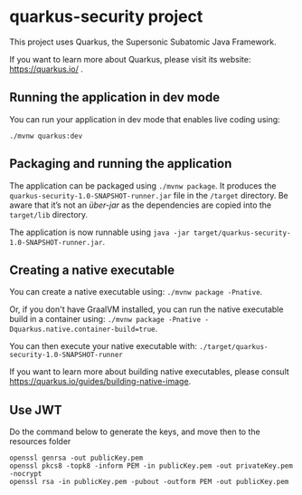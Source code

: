 # quarkus-security project

This project uses Quarkus, the Supersonic Subatomic Java Framework.

If you want to learn more about Quarkus, please visit its website: https://quarkus.io/ .

## Running the application in dev mode

You can run your application in dev mode that enables live coding using:
```
./mvnw quarkus:dev
```

## Packaging and running the application

The application can be packaged using `./mvnw package`.
It produces the `quarkus-security-1.0-SNAPSHOT-runner.jar` file in the `/target` directory.
Be aware that it’s not an _über-jar_ as the dependencies are copied into the `target/lib` directory.

The application is now runnable using `java -jar target/quarkus-security-1.0-SNAPSHOT-runner.jar`.

## Creating a native executable

You can create a native executable using: `./mvnw package -Pnative`.

Or, if you don't have GraalVM installed, you can run the native executable build in a container using: `./mvnw package -Pnative -Dquarkus.native.container-build=true`.

You can then execute your native executable with: `./target/quarkus-security-1.0-SNAPSHOT-runner`

If you want to learn more about building native executables, please consult https://quarkus.io/guides/building-native-image.

## Use JWT

Do the command below to generate the keys, and move then to the resources folder
```
openssl genrsa -out publicKey.pem
openssl pkcs8 -topk8 -inform PEM -in publicKey.pem -out privateKey.pem -nocrypt
openssl rsa -in publicKey.pem -pubout -outform PEM -out publicKey.pem
```